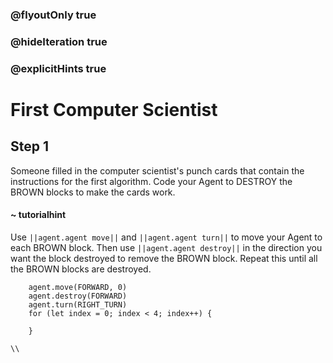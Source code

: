 ### @flyoutOnly true
### @hideIteration true
### @explicitHints true

# First Computer Scientist

## Step 1
Someone filled in the computer scientist's punch cards that contain the instructions for the first algorithm. Code your Agent to DESTROY the BROWN blocks to make the cards work.
#### ~ tutorialhint 
Use ``||agent.agent move||`` and ``||agent.agent turn||`` to move your Agent to each BROWN block. Then use ``||agent.agent destroy||`` in the direction you want the block destroyed to remove the BROWN block. Repeat this until all the BROWN blocks are destroyed.

```ghost
    agent.move(FORWARD, 0)
    agent.destroy(FORWARD)
    agent.turn(RIGHT_TURN)
    for (let index = 0; index < 4; index++) {
    	
    }
```
```template
\\
```
```package
```
